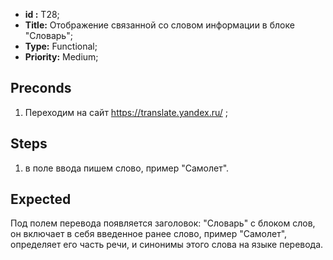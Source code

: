  - **id :** T28;
 - **Title:** Отображение связанной со словом информации в блоке "Словарь";
 - **Type:** Functional;
 - **Priority:** Medium;

## Preconds

1. Переходим на сайт https://translate.yandex.ru/ ;	

## Steps

 1. в поле ввода пишем слово, пример "Самолет".
 
## Expected
  
Под полем перевода появляется заголовок: "Словарь" с блоком слов, он включает в себя введенное ранее слово, пример "Самолет", определяет его часть речи, и синонимы этого слова на языке перевода.